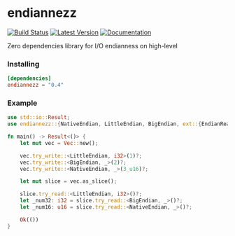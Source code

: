 endiannezz
==========
[![Build Status](https://travis-ci.org/Frago9876543210/endiannezz.svg?branch=master)](https://travis-ci.org/Frago9876543210/endiannezz)
[![Latest Version](https://img.shields.io/crates/v/endiannezz.svg)](https://crates.io/crates/endiannezz)
[![Documentation](https://docs.rs/endiannezz/badge.svg)](https://docs.rs/endiannezz/)

Zero dependencies library for I/O endianness on high-level

### Installing
```toml
[dependencies]
endiannezz = "0.4"
```
### Example
```rust
use std::io::Result;
use endiannezz::{NativeEndian, LittleEndian, BigEndian, ext::{EndianReader, EndianWriter}};

fn main() -> Result<()> {
	let mut vec = Vec::new();

	vec.try_write::<LittleEndian, i32>(1)?;
	vec.try_write::<BigEndian, _>(2)?;
	vec.try_write::<NativeEndian, _>(3_u16)?;

	let mut slice = vec.as_slice();

	slice.try_read::<LittleEndian, i32>()?;
	let _num32: i32 = slice.try_read::<BigEndian, _>()?;
	let _num16: u16 = slice.try_read::<NativeEndian, _>()?;

	Ok(())
}
```
